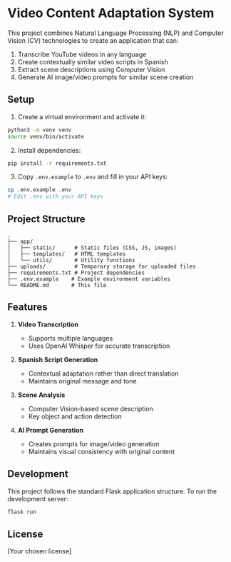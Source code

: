 # Video Content Adaptation System

This project combines Natural Language Processing (NLP) and Computer Vision (CV) technologies to create an application that can:
1. Transcribe YouTube videos in any language
2. Create contextually similar video scripts in Spanish
3. Extract scene descriptions using Computer Vision
4. Generate AI image/video prompts for similar scene creation

## Setup

1. Create a virtual environment and activate it:
```bash
python3 -m venv venv
source venv/bin/activate
```

2. Install dependencies:
```bash
pip install -r requirements.txt
```

3. Copy `.env.example` to `.env` and fill in your API keys:
```bash
cp .env.example .env
# Edit .env with your API keys
```

## Project Structure

```
.
├── app/
│   ├── static/      # Static files (CSS, JS, images)
│   ├── templates/   # HTML templates
│   └── utils/       # Utility functions
├── uploads/         # Temporary storage for uploaded files
├── requirements.txt # Project dependencies
├── .env.example    # Example environment variables
└── README.md       # This file
```

## Features

1. **Video Transcription**
   - Supports multiple languages
   - Uses OpenAI Whisper for accurate transcription

2. **Spanish Script Generation**
   - Contextual adaptation rather than direct translation
   - Maintains original message and tone

3. **Scene Analysis**
   - Computer Vision-based scene description
   - Key object and action detection

4. **AI Prompt Generation**
   - Creates prompts for image/video generation
   - Maintains visual consistency with original content

## Development

This project follows the standard Flask application structure. To run the development server:

```bash
flask run
```

## License

[Your chosen license]

